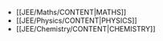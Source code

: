 - [[JEE/Maths/CONTENT|MATHS]]
- [[JEE/Physics/CONTENT|PHYSICS]]
- [[JEE/Chemistry/CONTENT|CHEMISTRY]]

